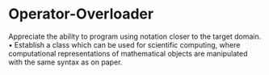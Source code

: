 # Operator-Overloader
Appreciate the ability to program using notation closer to the target domain. • Establish a class which can be used for scientific computing, where computational representations of mathematical objects are manipulated with the same syntax as on paper.
